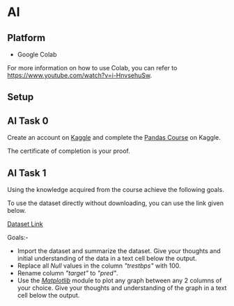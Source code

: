 # AI

## Platform
- Google Colab

For more information on how to use Colab, you can refer to https://www.youtube.com/watch?v=i-HnvsehuSw.


## Setup



## AI Task 0
Create an account on [Kaggle](https://www.kaggle.com/) and complete the [Pandas Course](https://www.kaggle.com/learn/pandas) on Kaggle.

The certificate of completion is your proof.

## AI Task 1
Using the knowledge acquired from the course achieve the following goals.

To use the dataset directly without downloading, you can use the link given below.

[Dataset Link](https://raw.githubusercontent.com/ACM-Amrita-Amritapuri/starter-tasks/main/AI/Dataset.csv?token=GHSAT0AAAAAACDZ66AYUP7FYZK7SUIGYZRSZHCFYYA)

Goals:-
- Import the dataset and summarize the dataset. Give your thoughts and initial understanding of the data in a text cell below the output.
- Replace all *_Null_* values in the column *_"trestbps"_* with 100. 
- Rename column *_"target"_* to *_"pred"_*.
- Use the [*_Matplotlib_*](https://matplotlib.org/stable/plot_types/index.html) module to plot any graph between any 2 columns of your choice. Give your thoughts and understanding of the graph in a text cell below the output.
